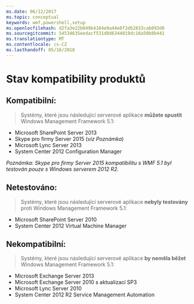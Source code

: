```yaml
---
ms.date: 06/12/2017
ms.topic: conceptual
keywords: wmf,powershell,setup
ms.openlocfilehash: d2fa3e22b049b4164e9a44e8f2d62833cab093d0
ms.sourcegitcommit: 54534635eedacf531d8d6344019dc16a50b8b441
ms.translationtype: MT
ms.contentlocale: cs-CZ
ms.lasthandoff: 05/16/2018
---
```

# <a name="product-compatibility-status"></a>Stav kompatibility produktů

## <a name="compatible"></a>Kompatibilní:
> Systémy, které jsou následující serverové aplikace **můžete spustit** Windows Management Framework 5.1:

- Microsoft SharePoint Server 2013
- Skype pro firmy Server 2015 (_viz Poznámka_)
- Microsoft Lync Server 2013
- System Center 2012 Configuration Manager

_Poznámka: Skype pro firmy Server 2015 kompatibilitu s WMF 5.1 byl testován pouze s Windows serverem 2012 R2._

## <a name="not-tested"></a>Netestováno:
> Systémy, které jsou následující serverové aplikace **nebyly testovány** proti Windows Management Framework 5.1:

- Microsoft SharePoint Server 2010
- System Center 2012 Virtual Machine Manager

## <a name="incompatible"></a>Nekompatibilní:
> Systémy, které jsou následující serverové aplikace **by neměla běžet** Windows Management Framework 5.1:

- Microsoft Exchange Server 2013
- Microsoft Exchange Server 2010 s aktualizací SP3
- Microsoft Lync Server 2010
- System Center 2012 R2 Service Management Automation
